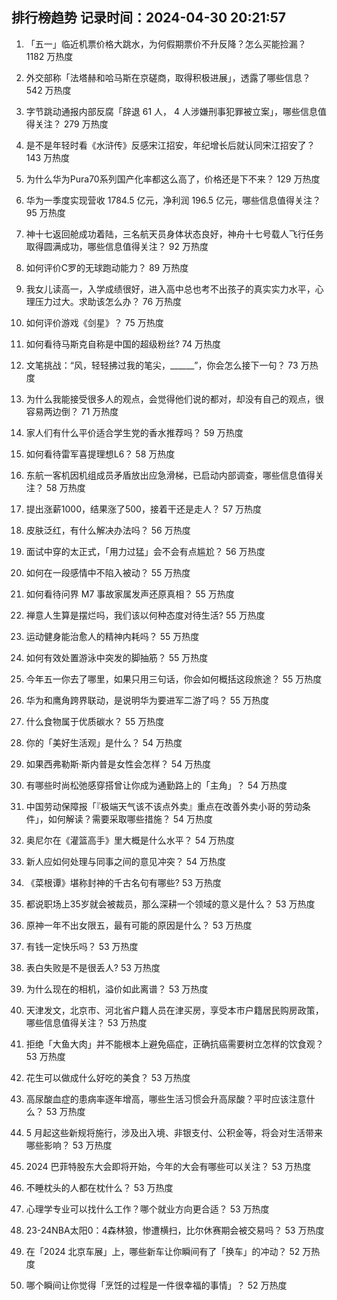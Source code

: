 
## 排行榜趋势 记录时间：2024-04-30 20:21:57
  
  1. 「五一」临近机票价格大跳水，为何假期票价不升反降？怎么买能捡漏？ 1182 万热度
    
  2. 外交部称「法塔赫和哈马斯在京磋商，取得积极进展」，透露了哪些信息？ 542 万热度
    
  3. 字节跳动通报内部反腐「辞退 61 人， 4 人涉嫌刑事犯罪被立案」，哪些信息值得关注？ 279 万热度
    
  4. 是不是年轻时看《水浒传》反感宋江招安，年纪增长后就认同宋江招安了？ 143 万热度
    
  5. 为什么华为Pura70系列国产化率都这么高了，价格还是下不来？ 129 万热度
    
  6. 华为一季度实现营收 1784.5 亿元，净利润 196.5 亿元，哪些信息值得关注？ 95 万热度
    
  7. 神十七返回舱成功着陆，三名航天员身体状态良好，神舟十七号载人飞行任务取得圆满成功，哪些信息值得关注？ 92 万热度
    
  8. 如何评价C罗的无球跑动能力？ 89 万热度
    
  9. 我女儿读高一，入学成绩很好，进入高中总也考不出孩子的真实实力水平，心理压力过大。求助该怎么办？ 76 万热度
    
  10. 如何评价游戏《剑星》？ 75 万热度
    
  11. 如何看待马斯克自称是中国的超级粉丝? 74 万热度
    
  12. 文笔挑战：“风，轻轻拂过我的笔尖，______”，你会怎么接下一句？ 73 万热度
    
  13. 为什么我能接受很多人的观点，会觉得他们说的都对，却没有自己的观点，很容易两边倒？ 71 万热度
    
  14. 家人们有什么平价适合学生党的香水推荐吗？ 59 万热度
    
  15. 如何看待雷军喜提理想L6？ 58 万热度
    
  16. 东航一客机因机组成员矛盾放出应急滑梯，已启动内部调查，哪些信息值得关注？ 58 万热度
    
  17. 提出涨薪1000，结果涨了500，接着干还是走人？ 57 万热度
    
  18. 皮肤泛红，有什么解决办法吗？ 56 万热度
    
  19. 面试中穿的太正式，「用力过猛」会不会有点尴尬？ 56 万热度
    
  20. 如何在一段感情中不陷入被动？ 55 万热度
    
  21. 如何看待问界 M7 事故家属发声还原真相？ 55 万热度
    
  22. 禅意人生算是摆烂吗，我们该以何种态度对待生活? 55 万热度
    
  23. 运动健身能治愈人的精神内耗吗？ 55 万热度
    
  24. 如何有效处置游泳中突发的脚抽筋？ 55 万热度
    
  25. 今年五一你去了哪里，如果只用三句话，你会如何概括这段旅途？ 55 万热度
    
  26. 华为和鹰角跨界联动，是说明华为要进军二游了吗？ 55 万热度
    
  27. 什么食物属于优质碳水？ 55 万热度
    
  28. 你的「美好生活观」是什么？ 54 万热度
    
  29. 如果西弗勒斯·斯内普是女性会怎样？ 54 万热度
    
  30. 有哪些时尚松弛感穿搭曾让你成为通勤路上的「主角」？ 54 万热度
    
  31. 中国劳动保障报「『极端天气该不该点外卖』重点在改善外卖小哥的劳动条件」，如何解读？需要采取哪些措施？ 54 万热度
    
  32. 奥尼尔在《灌篮高手》里大概是什么水平？ 54 万热度
    
  33. 新人应如何处理与同事之间的意见冲突？ 54 万热度
    
  34. 《菜根谭》堪称封神的千古名句有哪些? 53 万热度
    
  35. 都说职场上35岁就会被裁员，那么深耕一个领域的意义是什么？ 53 万热度
    
  36. 原神一年不出女限五，最有可能的原因是什么？ 53 万热度
    
  37. 有钱一定快乐吗？ 53 万热度
    
  38. 表白失败是不是很丢人? 53 万热度
    
  39. 为什么现在的相机，溢价如此离谱？ 53 万热度
    
  40. 天津发文，北京市、河北省户籍人员在津买房，享受本市户籍居民购房政策，哪些信息值得关注？ 53 万热度
    
  41. 拒绝「大鱼大肉」并不能根本上避免癌症，正确抗癌需要树立怎样的饮食观？ 53 万热度
    
  42. 花生可以做成什么好吃的美食？ 53 万热度
    
  43. 高尿酸血症的患病率逐年增高，哪些生活习惯会升高尿酸？平时应该注意什么？ 53 万热度
    
  44. 5 月起这些新规将施行，涉及出入境、非银支付、公积金等，将会对生活带来哪些影响？ 53 万热度
    
  45. 2024 巴菲特股东大会即将开始，今年的大会有哪些可以关注？ 53 万热度
    
  46. 不睡枕头的人都在枕什么？ 53 万热度
    
  47. 心理学专业可以找什么工作？哪个就业方向更合适？ 53 万热度
    
  48. 23-24NBA太阳0：4森林狼，惨遭横扫，比尔休赛期会被交易吗？ 53 万热度
    
  49. 在「2024 北京车展」上，哪些新车让你瞬间有了「换车」的冲动？ 52 万热度
    
  50. 哪个瞬间让你觉得「烹饪的过程是一件很幸福的事情」？ 52 万热度
    